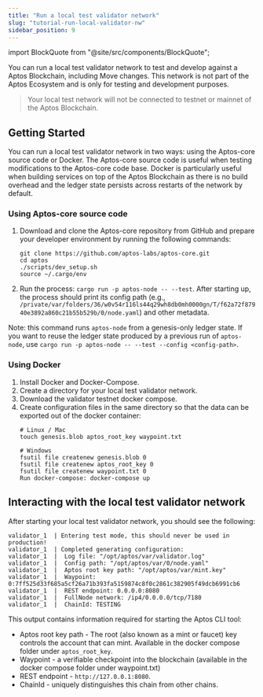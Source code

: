 ```yaml
---
title: "Run a local test validator network"
slug: "tutorial-run-local-validator-nw"
sidebar_position: 9
---
```

import BlockQuote from "@site/src/components/BlockQuote";

You can run a local test validator network to test and develop against a Aptos Blockchain, including Move changes. This network is not part of the Aptos Ecosystem and is only for testing and development purposes.

<BlockQuote type="info">
Your local test network will not be connected to testnet or mainnet of the Aptos Blockchain. 
</BlockQuote>

## Getting Started

You can run a local test validator network in two ways: using the Aptos-core source code or Docker. The Aptos-core source code is useful when testing modifications to the Aptos-core code base. Docker is particularly useful when building services on top of the Aptos Blockchain as there is no build overhead and the ledger state persists across restarts of the network by default.

### Using Aptos-core source code

1. Download and clone the Aptos-core repository from GitHub and prepare your developer environment by running the following commands:

    ```
    git clone https://github.com/aptos-labs/aptos-core.git
    cd aptos
    ./scripts/dev_setup.sh
    source ~/.cargo/env
    ```
2. Run the process: `cargo run -p aptos-node -- --test`. After starting up, the process should print its config path (e.g., `/private/var/folders/36/w0v54r116ls44q29wh8db0mh0000gn/T/f62a72f87940e3892a860c21b55b529b/0/node.yaml`) and other metadata.

Note: this command runs `aptos-node` from a genesis-only ledger state. If you want to reuse the ledger state produced by a previous run of `aptos-node`, use `cargo run -p aptos-node -- --test --config <config-path>`.

### Using Docker

1. Install Docker and Docker-Compose.
2. Create a directory for your local test validator network.
3. Download the validator testnet docker compose.
4. Create configuration files in the same directory so that the data can be exported out of the docker container:
    ```
    # Linux / Mac
    touch genesis.blob aptos_root_key waypoint.txt

    # Windows
    fsutil file createnew genesis.blob 0
    fsutil file createnew aptos_root_key 0
    fsutil file createnew waypoint.txt 0
    Run docker-compose: docker-compose up
    ```

## Interacting with the local test validator network
After starting your local test validator network, you should see the following:

```
validator_1  | Entering test mode, this should never be used in production!
validator_1  | Completed generating configuration:
validator_1  | 	Log file: "/opt/aptos/var/validator.log"
validator_1  | 	Config path: "/opt/aptos/var/0/node.yaml"
validator_1  | 	Aptos root key path: "/opt/aptos/var/mint.key"
validator_1  | 	Waypoint: 0:7ff525d33f685a5cf26a71b393fa5159874c8f0c2861c382905f49dcb6991cb6
validator_1  | 	REST endpoint: 0.0.0.0:8080
validator_1  | 	FullNode network: /ip4/0.0.0.0/tcp/7180
validator_1  | 	ChainId: TESTING
```

This output contains information required for starting the Aptos CLI tool:
* Aptos root key path - The root (also known as a mint or faucet) key controls the account that can mint. Available in the docker compose folder under `aptos_root_key`.
* Waypoint - a verifiable checkpoint into the blockchain (available in the docker compose folder under waypoint.txt)
* REST endpoint - `http://127.0.0.1:8080`.
* ChainId - uniquely distinguishes this chain from other chains.
